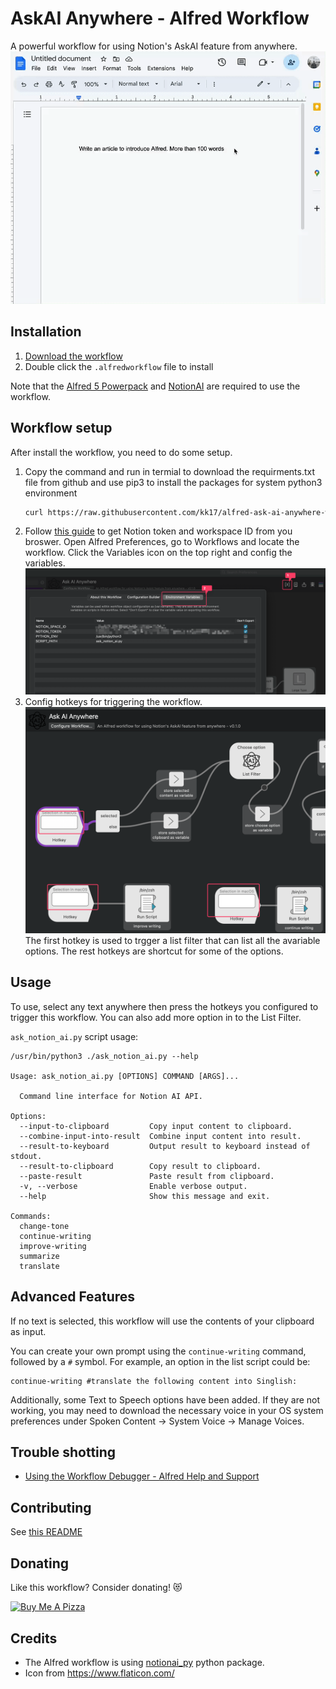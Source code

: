 # AskAI Anywhere - Alfred Workflow

A powerful workflow for using Notion's AskAI feature from anywhere.
![](docs/ask-ai-anywhere.gif)


## Installation

1. [Download the workflow](https://github.com/kk17/alfred-ask-ai-anywhere-workflow/releases/latest)
2. Double click the `.alfredworkflow` file to install

Note that the [Alfred 5 Powerpack](https://www.alfredapp.com/powerpack/) and [NotionAI](https://www.notion.so/product/ai) are required to use the workflow.

## Workflow setup
After install the workflow, you need to do some setup.

1. Copy the command and run in termial to download the requirments.txt file from github and use pip3 to install the packages for system python3 environment
    ```bash
    curl https://raw.githubusercontent.com/kk17/alfred-ask-ai-anywhere-workflow/main/requirements.txt | xargs -n 1 /usr/bin/pip3 install
    ```
2. Follow [this guide](https://github.com/Vaayne/notionai-py#get-notion-token-and-workspace-id) to get Notion token and workspace ID from you broswer.
Open Alfred Preferences, go to Workflows and locate the workflow. Click the Variables icon on the top right and config the variables.
![onfig-environment-variables](docs/config-environment-variables.png)
3. Config hotkeys for triggering the workflow.
![config-hotkeys](docs/config-hotkeys.png)
The first hotkey is used to trgger a list filter that can list all the avariable options.
The rest hotkeys are shortcut for some of the options.

## Usage
To use, select any text anywhere then press the hotkeys you configured to trigger this workflow. 
You can also add more option in to the List Filter.

`ask_notion_ai.py` script usage:
```
/usr/bin/python3 ./ask_notion_ai.py --help

Usage: ask_notion_ai.py [OPTIONS] COMMAND [ARGS]...

  Command line interface for Notion AI API.

Options:
  --input-to-clipboard         Copy input content to clipboard.
  --combine-input-into-result  Combine input content into result.
  --result-to-keyboard         Output result to keyboard instead of stdout.
  --result-to-clipboard        Copy result to clipboard.
  --paste-result               Paste result from clipboard.
  -v, --verbose                Enable verbose output.
  --help                       Show this message and exit.

Commands:
  change-tone
  continue-writing
  improve-writing
  summarize
  translate
```

## Advanced Features
If no text is selected, this workflow will use the contents of your clipboard as input. 

You can create your own prompt using the `continue-writing` command, followed by a `#` symbol. For example, an option in the list script could be:

```
continue-writing #translate the following content into Singlish:
```

Additionally, some Text to Speech options have been added. If they are not working, you may need to download the necessary voice in your OS system preferences under Spoken Content -> System Voice -> Manage Voices.

## Trouble shotting
- [Using the Workflow Debugger - Alfred Help and Support](https://www.alfredapp.com/help/workflows/advanced/debugger/)


## Contributing

See [this README](CONTRIBUTING.md)


## Donating

Like this workflow? Consider donating! 😻

<a href="https://www.buymeacoffee.com/kk17" target="_blank"><img src="https://cdn.buymeacoffee.com/buttons/v2/default-yellow.png" alt="Buy Me A Pizza" style="height: 60px !important;width: 217px !important;" ></a>


## Credits

- The Alfred workflow is using [notionai_py](https://github.com/Vaayne/notionai-py) python package.
- Icon from https://www.flaticon.com/